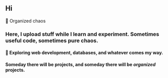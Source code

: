 ## Hi 

<!--
**managustin/managustin** is a ✨ _special_ ✨ repository because its `README.md` (this file) appears on your GitHub profile.

Here are some ideas to get you started:

- 🔭 I’m currently working on ...
-  I’m currently learning ...
- 👯 I’m looking to collaborate on ...
- 🤔 I’m looking for help with ...
- 💬 Ask me about ...
- 📫 How to reach me: ...
- 😄 Pronouns: ...
- ⚡ Fun fact: ...
-->

🦑 Organized chaos
### Here, I upload stuff while I learn and experiment. Sometimes useful code, sometimes pure chaos.  
#### 🌱 Exploring web development, databases, and whatever comes my way.  
#### Someday there will be projects, and someday there will be *organized* projects.

